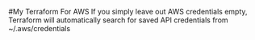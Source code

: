 #My Terraform
For AWS  If you simply leave out AWS credentials empty, Terraform will automatically search for saved API credentials from  ~/.aws/credentials
